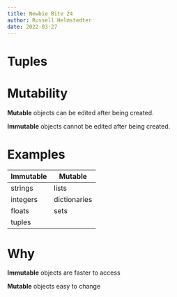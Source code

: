 ```yaml
--- 
title: Newbie Bite 24
author: Russell Helmstedter
date: 2022-03-27
--- 
```


# Tuples

# Mutability

**Mutable** objects can be edited after being created.

**Immutable** objects cannot be edited after being created.


# Examples

| Immutable | Mutable      |
|-----------|--------------|
| strings   | lists        |
| integers  | dictionaries |
| floats    | sets         |
| tuples    |              |

# Why

**Immutable** objects are faster to access

**Mutable** objects easy to change

